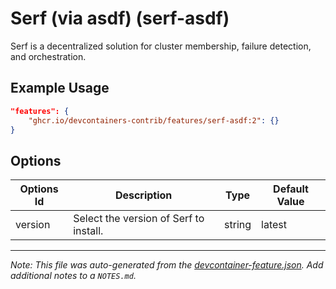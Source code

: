 
# Serf (via asdf) (serf-asdf)

Serf is a decentralized solution for cluster membership, failure detection, and orchestration.

## Example Usage

```json
"features": {
    "ghcr.io/devcontainers-contrib/features/serf-asdf:2": {}
}
```

## Options

| Options Id | Description | Type | Default Value |
|-----|-----|-----|-----|
| version | Select the version of Serf to install. | string | latest |



---

_Note: This file was auto-generated from the [devcontainer-feature.json](https://github.com/devcontainers-contrib/features/blob/main/src/serf-asdf/devcontainer-feature.json).  Add additional notes to a `NOTES.md`._
